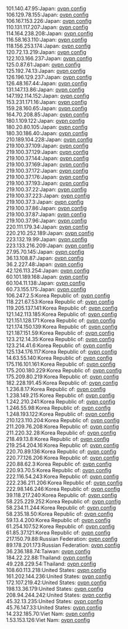 101.140.47.95:Japan: [ovpn config](vpn/101_140_47_95.ovpn)  
106.129.78.155:Japan: [ovpn config](vpn/106_129_78_155.ovpn)  
106.167.153.226:Japan: [ovpn config](vpn/106_167_153_226.ovpn)  
110.131.117.207:Japan: [ovpn config](vpn/110_131_117_207.ovpn)  
114.164.238.208:Japan: [ovpn config](vpn/114_164_238_208.ovpn)  
116.58.163.110:Japan: [ovpn config](vpn/116_58_163_110.ovpn)  
118.156.253.174:Japan: [ovpn config](vpn/118_156_253_174.ovpn)  
120.72.13.219:Japan: [ovpn config](vpn/120_72_13_219.ovpn)  
122.103.166.237:Japan: [ovpn config](vpn/122_103_166_237.ovpn)  
125.0.87.61:Japan: [ovpn config](vpn/125_0_87_61.ovpn)  
125.192.74.13:Japan: [ovpn config](vpn/125_192_74_13.ovpn)  
126.196.129.237:Japan: [ovpn config](vpn/126_196_129_237.ovpn)  
126.48.167.44:Japan: [ovpn config](vpn/126_48_167_44.ovpn)  
131.147.13.86:Japan: [ovpn config](vpn/131_147_13_86.ovpn)  
147.192.114.152:Japan: [ovpn config](vpn/147_192_114_152.ovpn)  
153.231.171.16:Japan: [ovpn config](vpn/153_231_171_16.ovpn)  
159.28.160.65:Japan: [ovpn config](vpn/159_28_160_65.ovpn)  
164.70.208.85:Japan: [ovpn config](vpn/164_70_208_85.ovpn)  
180.1.109.122:Japan: [ovpn config](vpn/180_1_109_122.ovpn)  
180.20.80.105:Japan: [ovpn config](vpn/180_20_80_105.ovpn)  
180.30.186.40:Japan: [ovpn config](vpn/180_30_186_40.ovpn)  
210.189.104.228:Japan: [ovpn config](vpn/210_189_104_228.ovpn)  
219.100.37.109:Japan: [ovpn config](vpn/219_100_37_109.ovpn)  
219.100.37.129:Japan: [ovpn config](vpn/219_100_37_129.ovpn)  
219.100.37.144:Japan: [ovpn config](vpn/219_100_37_144.ovpn)  
219.100.37.169:Japan: [ovpn config](vpn/219_100_37_169.ovpn)  
219.100.37.172:Japan: [ovpn config](vpn/219_100_37_172.ovpn)  
219.100.37.176:Japan: [ovpn config](vpn/219_100_37_176.ovpn)  
219.100.37.193:Japan: [ovpn config](vpn/219_100_37_193.ovpn)  
219.100.37.22:Japan: [ovpn config](vpn/219_100_37_22.ovpn)  
219.100.37.223:Japan: [ovpn config](vpn/219_100_37_223.ovpn)  
219.100.37.3:Japan: [ovpn config](vpn/219_100_37_3.ovpn)  
219.100.37.86:Japan: [ovpn config](vpn/219_100_37_86.ovpn)  
219.100.37.87:Japan: [ovpn config](vpn/219_100_37_87.ovpn)  
219.100.37.96:Japan: [ovpn config](vpn/219_100_37_96.ovpn)  
220.111.179.34:Japan: [ovpn config](vpn/220_111_179_34.ovpn)  
220.210.252.189:Japan: [ovpn config](vpn/220_210_252_189.ovpn)  
223.132.19.99:Japan: [ovpn config](vpn/223_132_19_99.ovpn)  
223.133.216.209:Japan: [ovpn config](vpn/223_133_216_209.ovpn)  
27.95.70.145:Japan: [ovpn config](vpn/27_95_70_145.ovpn)  
36.13.108.87:Japan: [ovpn config](vpn/36_13_108_87.ovpn)  
36.2.227.48:Japan: [ovpn config](vpn/36_2_227_48.ovpn)  
42.126.113.254:Japan: [ovpn config](vpn/42_126_113_254.ovpn)  
60.101.189.168:Japan: [ovpn config](vpn/60_101_189_168.ovpn)  
60.104.11.138:Japan: [ovpn config](vpn/60_104_11_138.ovpn)  
60.73.155.175:Japan: [ovpn config](vpn/60_73_155_175.ovpn)  
106.247.2.5:Korea Republic of: [ovpn config](vpn/106_247_2_5.ovpn)  
118.221.67.53:Korea Republic of: [ovpn config](vpn/118_221_67_53.ovpn)  
119.205.137.141:Korea Republic of: [ovpn config](vpn/119_205_137_141.ovpn)  
121.142.113.185:Korea Republic of: [ovpn config](vpn/121_142_113_185.ovpn)  
121.151.128.171:Korea Republic of: [ovpn config](vpn/121_151_128_171.ovpn)  
121.174.150.139:Korea Republic of: [ovpn config](vpn/121_174_150_139.ovpn)  
121.187.151.59:Korea Republic of: [ovpn config](vpn/121_187_151_59.ovpn)  
123.212.14.35:Korea Republic of: [ovpn config](vpn/123_212_14_35.ovpn)  
123.214.41.6:Korea Republic of: [ovpn config](vpn/123_214_41_6.ovpn)  
125.134.176.117:Korea Republic of: [ovpn config](vpn/125_134_176_117.ovpn)  
14.63.55.140:Korea Republic of: [ovpn config](vpn/14_63_55_140.ovpn)  
175.116.101.161:Korea Republic of: [ovpn config](vpn/175_116_101_161.ovpn)  
175.200.180.229:Korea Republic of: [ovpn config](vpn/175_200_180_229.ovpn)  
175.209.80.219:Korea Republic of: [ovpn config](vpn/175_209_80_219.ovpn)  
182.228.191.45:Korea Republic of: [ovpn config](vpn/182_228_191_45.ovpn)  
1.236.8.17:Korea Republic of: [ovpn config](vpn/1_236_8_17.ovpn)  
1.238.149.215:Korea Republic of: [ovpn config](vpn/1_238_149_215.ovpn)  
1.242.210.241:Korea Republic of: [ovpn config](vpn/1_242_210_241.ovpn)  
1.246.55.98:Korea Republic of: [ovpn config](vpn/1_246_55_98.ovpn)  
1.248.193.122:Korea Republic of: [ovpn config](vpn/1_248_193_122.ovpn)  
210.123.110.204:Korea Republic of: [ovpn config](vpn/210_123_110_204.ovpn)  
211.209.76.208:Korea Republic of: [ovpn config](vpn/211_209_76_208.ovpn)  
211.220.32.28:Korea Republic of: [ovpn config](vpn/211_220_32_28.ovpn)  
218.49.13.8:Korea Republic of: [ovpn config](vpn/218_49_13_8.ovpn)  
219.254.204.16:Korea Republic of: [ovpn config](vpn/219_254_204_16.ovpn)  
220.70.89.136:Korea Republic of: [ovpn config](vpn/220_70_89_136.ovpn)  
220.77.126.206:Korea Republic of: [ovpn config](vpn/220_77_126_206.ovpn)  
220.88.62.3:Korea Republic of: [ovpn config](vpn/220_88_62_3.ovpn)  
220.93.70.5:Korea Republic of: [ovpn config](vpn/220_93_70_5.ovpn)  
222.116.54.243:Korea Republic of: [ovpn config](vpn/222_116_54_243.ovpn)  
222.236.211.206:Korea Republic of: [ovpn config](vpn/222_236_211_206.ovpn)  
222.98.146.246:Korea Republic of: [ovpn config](vpn/222_98_146_246.ovpn)  
39.118.217.240:Korea Republic of: [ovpn config](vpn/39_118_217_240.ovpn)  
58.225.229.252:Korea Republic of: [ovpn config](vpn/58_225_229_252.ovpn)  
58.234.11.244:Korea Republic of: [ovpn config](vpn/58_234_11_244.ovpn)  
58.235.18.50:Korea Republic of: [ovpn config](vpn/58_235_18_50.ovpn)  
59.13.4.200:Korea Republic of: [ovpn config](vpn/59_13_4_200.ovpn)  
61.254.107.52:Korea Republic of: [ovpn config](vpn/61_254_107_52.ovpn)  
61.85.37.121:Korea Republic of: [ovpn config](vpn/61_85_37_121.ovpn)  
217.150.79.88:Russian Federation: [ovpn config](vpn/217_150_79_88.ovpn)  
89.178.201.173:Russian Federation: [ovpn config](vpn/89_178_201_173.ovpn)  
36.236.188.74:Taiwan: [ovpn config](vpn/36_236_188_74.ovpn)  
184.22.22.88:Thailand: [ovpn config](vpn/184_22_22_88.ovpn)  
49.228.229.54:Thailand: [ovpn config](vpn/49_228_229_54.ovpn)  
108.60.113.218:United States: [ovpn config](vpn/108_60_113_218.ovpn)  
161.202.144.236:United States: [ovpn config](vpn/161_202_144_236.ovpn)  
172.107.219.42:United States: [ovpn config](vpn/172_107_219_42.ovpn)  
198.13.36.179:United States: [ovpn config](vpn/198_13_36_179.ovpn)  
208.94.244.242:United States: [ovpn config](vpn/208_94_244_242.ovpn)  
45.32.13.235:United States: [ovpn config](vpn/45_32_13_235.ovpn)  
45.76.147.33:United States: [ovpn config](vpn/45_76_147_33.ovpn)  
14.232.185.70:Viet Nam: [ovpn config](vpn/14_232_185_70.ovpn)  
1.53.153.126:Viet Nam: [ovpn config](vpn/1_53_153_126.ovpn)  
